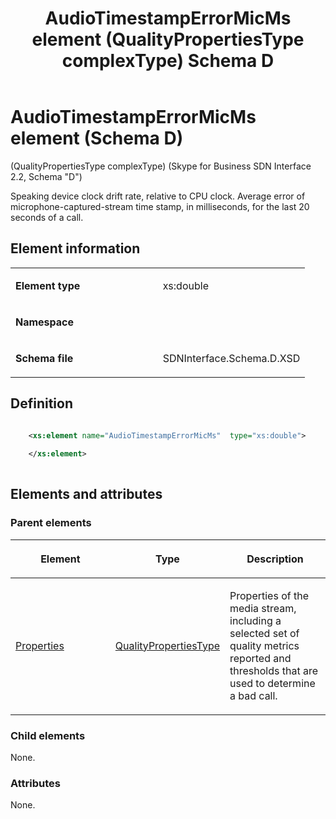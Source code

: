 ﻿---
title: AudioTimestampErrorMicMs element (QualityPropertiesType complexType) Schema D
TOCTitle: AudioTimestampErrorMicMs element
ms:assetid: 7a2c150d-342d-333b-8898-772018dbc1fe
ms:mtpsurl: https://msdn.microsoft.com/library/Mt149427(v=office.16)
ms:contentKeyID: 65855376
ms.date: 08/24/2015
mtps_version: v=office.16
dev_langs:
- xml
---

# AudioTimestampErrorMicMs element (Schema D)

(QualityPropertiesType complexType) (Skype for Business SDN Interface 2.2, Schema "D")

Speaking device clock drift rate, relative to CPU clock. Average error of microphone-captured-stream time stamp, in milliseconds, for the last 20 seconds of a call.

 

## Element information

<table>
<colgroup>
<col style="width: 50%" />
<col style="width: 50%" />
</colgroup>
<tbody>
<tr class="odd">
<td><p><strong>Element type</strong></p></td>
<td><p>xs:double</p></td>
</tr>
<tr class="even">
<td><p><strong>Namespace</strong></p></td>
<td><p></p></td>
</tr>
<tr class="odd">
<td><p><strong>Schema file</strong></p></td>
<td><p>SDNInterface.Schema.D.XSD</p></td>
</tr>
</tbody>
</table>


## Definition

```xml

    <xs:element name="AudioTimestampErrorMicMs"  type="xs:double">
    
    </xs:element>
  
```

## Elements and attributes

### Parent elements

<table>
<colgroup>
<col style="width: 33%" />
<col style="width: 33%" />
<col style="width: 33%" />
</colgroup>
<thead>
<tr class="header">
<th><p>Element</p></th>
<th><p>Type</p></th>
<th><p>Description</p></th>
</tr>
</thead>
<tbody>
<tr class="odd">
<td><p><a href="properties-element-qualitytype-complextype-skype-for-business-sdn-interface-2-2-schema-d.md">Properties</a></p></td>
<td><p><a href="qualitypropertiestype-complextype-skype-for-business-sdn-interface-2-2-schema-d.md">QualityPropertiesType</a></p></td>
<td><p>Properties of the media stream, including a selected set of quality metrics reported and thresholds that are used to determine a bad call.</p></td>
</tr>
</tbody>
</table>


### Child elements

None.

### Attributes

None.

